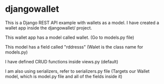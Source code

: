 # djangowallet

This is a Django REST API example with wallets as a model. I have created a wallet app inside the djangowallet/ project.

This wallet app has a model called wallet. (Go to models.py file)

This model has a field called "rddresss" (Walet is the class name for models.py)

I have defined CRUD functions inside views.py (default)

I am also using serializers, refer to serializers.py file (Targets our Wallet model, which is model.py file and all of the fields inside it)





